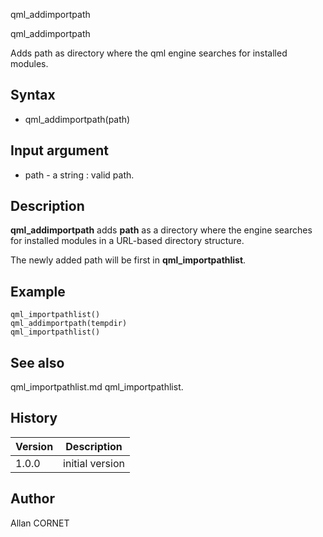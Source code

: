 



qml_addimportpath


qml_addimportpath

Adds path as directory where the qml engine searches for installed modules.

## Syntax

- qml_addimportpath(path)

## Input argument

 - path - a string : valid path.

## Description


  <p><b>qml_addimportpath</b> adds <b>path</b> as a directory where the engine searches for installed modules in a URL-based directory structure.</p>
  <p>The newly added path will be first in <b>qml_importpathlist</b>.</p>


## Example

```Nelson
qml_importpathlist()
qml_addimportpath(tempdir)
qml_importpathlist()
```

## See also

qml_importpathlist.md qml_importpathlist.
## History

|Version|Description|
|------|------|
|1.0.0|initial version|


## Author

Allan CORNET



